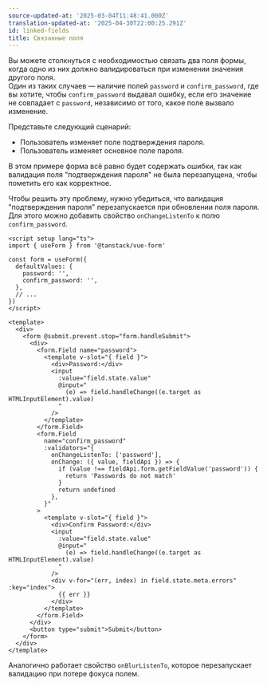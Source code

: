 ```yaml
---
source-updated-at: '2025-03-04T11:48:41.000Z'
translation-updated-at: '2025-04-30T22:00:25.291Z'
id: linked-fields
title: Связанные поля
---
```


Вы можете столкнуться с необходимостью связать два поля формы, когда одно из них должно валидироваться при изменении значения другого поля.  
Один из таких случаев — наличие полей `password` и `confirm_password`, где вы хотите, чтобы `confirm_password` выдавал ошибку, если его значение не совпадает с `password`, независимо от того, какое поле вызвало изменение.

Представьте следующий сценарий:

- Пользователь изменяет поле подтверждения пароля.
- Пользователь изменяет основное поле пароля.

В этом примере форма всё равно будет содержать ошибки, так как валидация поля "подтверждения пароля" не была перезапущена, чтобы пометить его как корректное.

Чтобы решить эту проблему, нужно убедиться, что валидация "подтверждения пароля" перезапускается при обновлении поля пароля.  
Для этого можно добавить свойство `onChangeListenTo` к полю `confirm_password`.

```vue
<script setup lang="ts">
import { useForm } from '@tanstack/vue-form'

const form = useForm({
  defaultValues: {
    password: '',
    confirm_password: '',
  },
  // ...
})
</script>

<template>
  <div>
    <form @submit.prevent.stop="form.handleSubmit">
      <div>
        <form.Field name="password">
          <template v-slot="{ field }">
            <div>Password:</div>
            <input
              :value="field.state.value"
              @input="
                (e) => field.handleChange((e.target as HTMLInputElement).value)
              "
            />
          </template>
        </form.Field>
        <form.Field
          name="confirm_password"
          :validators="{
            onChangeListenTo: ['password'],
            onChange: ({ value, fieldApi }) => {
              if (value !== fieldApi.form.getFieldValue('password')) {
                return 'Passwords do not match'
              }
              return undefined
            },
          }"
        >
          <template v-slot="{ field }">
            <div>Confirm Password:</div>
            <input
              :value="field.state.value"
              @input="
                (e) => field.handleChange((e.target as HTMLInputElement).value)
              "
            />
            <div v-for="(err, index) in field.state.meta.errors" :key="index">
              {{ err }}
            </div>
          </template>
        </form.Field>
      </div>
      <button type="submit">Submit</button>
    </form>
  </div>
</template>
```

Аналогично работает свойство `onBlurListenTo`, которое перезапускает валидацию при потере фокуса полем.
